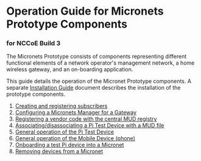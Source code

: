 # Operation Guide for Micronets Prototype Components 

### for NCCoE Build 3

The Micronets Prototype consists of components representing different functional
elements of a network operator's management network, a home wireless gateway, and 
an on-boarding application.

This guide details the operation of the Micronet Prototype components. A separate
[Installation Guide](installation-guide.md) document describes the installation of 
the prototype components. 

1. [Creating and registering subscribers](docs/operation/mso-portal.md)
2. [Configuring a Micronets Manager for a Gateway](docs/operation/micronets-manager.md)
3. [Registering a vendor code with the central MUD registry](docs/operation/vendor-registration.md)
4. [Associating/disassociating a Pi Test Device with a MUD file](docs/operation/mud-file-setup.md)
5. [General operation of the Pi Test Device](docs/operation/pi-test-device.md)
6. [General operation of the Mobile Device (phone)](docs/operation/mobile-device.md)
7. [Onboarding a test Pi device into a Micronet](docs/operation/pi-onboarding.md)
8. [Removing devices from a Micronet](docs/operation/pi-offboarding.md)

